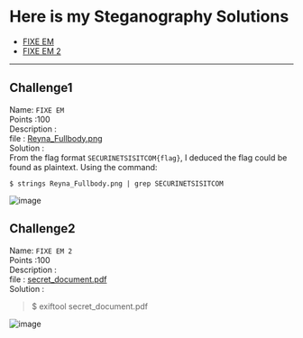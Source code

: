 # Here is my Steganography Solutions

- [FIXE EM](#challenge1)
- [FIXE EM 2](#challenge2)

---

## Challenge1
Name: `FIXE EM `<br />
Points :100 <br />
Description : <br />
file : 	[Reyna_Fullbody.png](Reyna_Fullbody.png) <br />
Solution : 	<br />
From the flag format `SECURINETSISITCOM{flag}`, I deduced the flag could be found as plaintext. Using the command:<br />

`$ strings Reyna_Fullbody.png | grep SECURINETSISITCOM`<br />

![image](https://github.com/user-attachments/assets/1a8c70c7-f35f-46dd-8db2-f8ef3a9b8f4f)


## Challenge2
Name: `FIXE EM 2`<br />
Points :100 <br />
Description : <br />
file : 	[secret_document.pdf](secret_document.pdf) <br />
Solution : 	<br />
>$ exiftool secret_document.pdf

![image](https://github.com/user-attachments/assets/2026e975-c6da-4676-92f1-dbff24128319)
